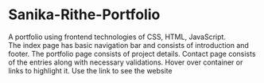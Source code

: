 # Sanika-Rithe-Portfolio
A portfolio using frontend technologies of  CSS, HTML, JavaScript.  
The index page has basic navigation bar and consists of introduction and footer. 
The portfolio page consists of project details. 
Contact page consists of the entries along with necessary validations.
Hover over container or links to highlight it.
Use the link to see the website
